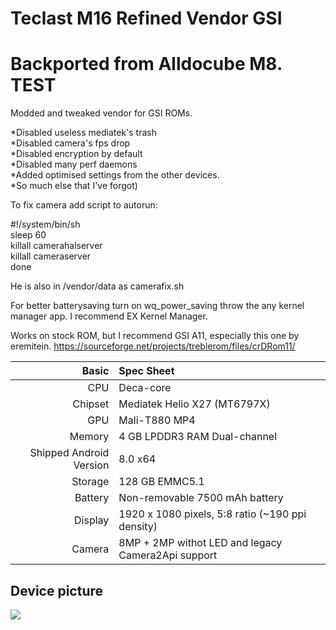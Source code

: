 # Teclast M16 Refined Vendor GSI
# Backported from Alldocube M8. TEST

Modded and tweaked vendor for GSI ROMs.

*Disabled useless mediatek's trash   
*Disabled camera's fps drop   
*Disabled encryption by default   
*Disabled many perf daemons   
*Added optimised settings from the other devices.    
*So much else that I've forgot)   

To fix camera add script to autorun: 


#!/system/bin/sh   
sleep 60    
killall camerahalserver   
killall cameraserver   
done    

He is also in /vendor/data as camerafix.sh

For better batterysaving turn on wq_power_saving throw the any kernel manager app. I recommend EX Kernel Manager.
    
Works on stock ROM, but I recommend GSI A11, especially this one by eremitein.
https://sourceforge.net/projects/treblerom/files/crDRom11/

| Basic                   | Spec Sheet                                                                                                                     |
| -----------------------:|:------------------------------------------------------------------------------------------------------------------------------ |
| CPU                     | Deca-core                                                                                                                      |
| Chipset                 | Mediatek Helio X27 (MT6797X)                                                                                                   |
| GPU                     | Mali-T880 MP4                                                                                                                  |
| Memory                  | 4 GB LPDDR3 RAM Dual-channel                                                                                                   |
| Shipped Android Version | 8.0 x64                                                                                                                        |
| Storage                 | 128 GB EMMC5.1                                                                                                                 |
| Battery                 | Non-removable 7500 mAh battery                                                                                                 |
| Display                 | 1920 x 1080 pixels, 5:8 ratio (~190 ppi density)                                                                               |
| Camera                  | 8MP + 2MP withot LED and legacy Camera2Api support                                                                             | 

## Device picture
<img src="https://github.com/LordArrin/different_trash/blob/main/pixlr-bg-result.png"/>
